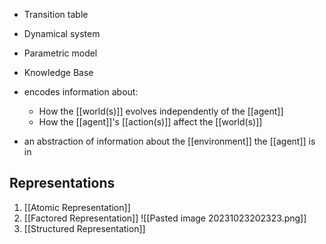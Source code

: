 - Transition table
- Dynamical system
- Parametric model
- Knowledge Base

- encodes information about:
	- How the [[world(s)]] evolves independently of the [[agent]]
	- How the [[agent]]'s [[action(s)]] affect the [[world(s)]]
- an abstraction of information about the [[environment]] the [[agent]] is in

## Representations
1. [[Atomic Representation]]
2. [[Factored Representation]]
![[Pasted image 20231023202323.png]]
3. [[Structured Representation]]